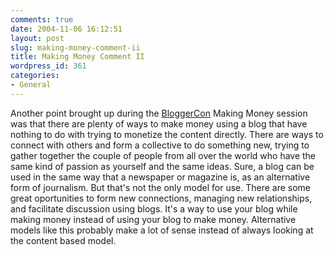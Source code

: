 ```yaml
---
comments: true
date: 2004-11-06 16:12:51
layout: post
slug: making-money-comment-ii
title: Making Money Comment II
wordpress_id: 361
categories:
- General
---
```


Another point brought up during the [BloggerCon](http://www.bloggercon.org) Making Money session was that there are plenty of ways to make money using a blog that have nothing to do with trying to monetize the content directly. There are ways to connect with others and form a collective to do something new, trying to gather together the couple of people from all over the world who have the same kind of passion as yourself and the same ideas. Sure, a blog can be used in the same way that a newspaper or magazine is, as an alternative form of journalism. But that's not the only model for use. There are some great oportunities to form new connections, managing new relationships, and facilitate discussion using blogs. It's a way to use your blog while making money instead of using your blog to make money. Alternative models like this probably make a lot of sense instead of always looking at the content based model.

